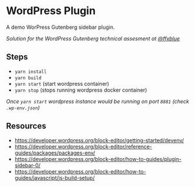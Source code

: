 # WordPress Plugin

A demo WorPress Gutenberg sidebar plugin.

_Solution for the WordPress Gutenberg technical assesment at [@ffxblue](https://github.com/ffxblue/interview-tests/blob/master/test/wordpress-sidebar.md)_

## Steps

- `yarn install`
- `yarn build`
- `yarn start` (start wordpress container)
- `yarn stop` (stops running wordpress docker container)

_Once `yarn start` wordpress instance would be running on port `8881` (check `.wp-env.json`)_

## Resources

- https://developer.wordpress.org/block-editor/getting-started/devenv/ 
- https://developer.wordpress.org/block-editor/reference-guides/packages/packages-env/
- https://developer.wordpress.org/block-editor/how-to-guides/plugin-sidebar-0/ 
- https://developer.wordpress.org/block-editor/how-to-guides/javascript/js-build-setup/ 
